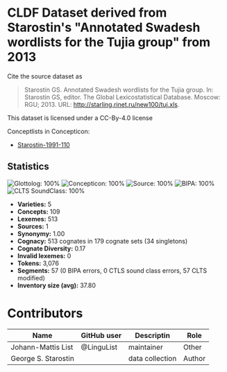 # CLDF Dataset derived from Starostin's "Annotated Swadesh wordlists for the Tujia group" from 2013

Cite the source dataset as

> Starostin GS. Annotated Swadesh wordlists for the Tujia group. In: Starostin GS, editor. The Global Lexicostatistical Database. Moscow: RGU; 2013. URL: http://starling.rinet.ru/new100/tuj.xls.

This dataset is licensed under a CC-By-4.0 license


Conceptlists in Concepticon:
- [Starostin-1991-110](https://concepticon.clld.org/contributions/Starostin-1991-110)
## Statistics


![Glottolog: 100%](https://img.shields.io/badge/Glottolog-100%25-brightgreen.svg "Glottolog: 100%")
![Concepticon: 100%](https://img.shields.io/badge/Concepticon-100%25-brightgreen.svg "Concepticon: 100%")
![Source: 100%](https://img.shields.io/badge/Source-100%25-brightgreen.svg "Source: 100%")
![BIPA: 100%](https://img.shields.io/badge/BIPA-100%25-brightgreen.svg "BIPA: 100%")
![CLTS SoundClass: 100%](https://img.shields.io/badge/CLTS%20SoundClass-100%25-brightgreen.svg "CLTS SoundClass: 100%")

- **Varieties:** 5
- **Concepts:** 109
- **Lexemes:** 513
- **Sources:** 1
- **Synonymy:** 1.00
- **Cognacy:** 513 cognates in 179 cognate sets (34 singletons)
- **Cognate Diversity:** 0.17
- **Invalid lexemes:** 0
- **Tokens:** 3,076
- **Segments:** 57 (0 BIPA errors, 0 CTLS sound class errors, 57 CLTS modified)
- **Inventory size (avg):** 37.80

# Contributors

Name               | GitHub user | Descriptin |Role
---                | ---         | --- | ---
Johann-Mattis List | @LinguList  | maintainer | Other 
George S. Starostin | | data collection | Author



